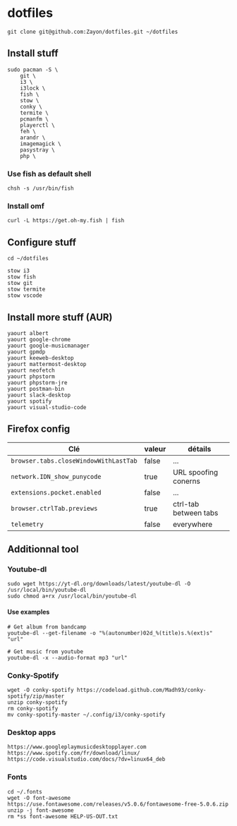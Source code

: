 # dotfiles

`git clone git@github.com:Zayon/dotfiles.git ~/dotfiles`

## Install stuff

```
sudo pacman -S \
    git \
    i3 \
    i3lock \
    fish \
    stow \
    conky \
    termite \
    pcmanfm \
    playerctl \
    feh \
    arandr \
    imagemagick \
    pasystray \
    php \
```

### Use fish as default shell
`chsh -s /usr/bin/fish`

### Install omf
`curl -L https://get.oh-my.fish | fish`

## Configure stuff
```
cd ~/dotfiles

stow i3
stow fish
stow git
stow termite
stow vscode
```

## Install more stuff (AUR)
```
yaourt albert
yaourt google-chrome
yaourt google-musicmanager
yaourt gpmdp
yaourt keeweb-desktop
yaourt mattermost-desktop
yaourt neofetch
yaourt phpstorm
yaourt phpstorm-jre
yaourt postman-bin
yaourt slack-desktop
yaourt spotify
yaourt visual-studio-code
```

## Firefox config

Clé | valeur | détails
----|--------|--------
`browser.tabs.closeWindowWithLastTab` | false | ...
`network.IDN_show_punycode` | true |  URL spoofing conerns
`extensions.pocket.enabled` | false | ...
`browser.ctrlTab.previews` | true | ctrl-tab between tabs
`telemetry` | false | everywhere

## Additionnal tool

### Youtube-dl

```
sudo wget https://yt-dl.org/downloads/latest/youtube-dl -O /usr/local/bin/youtube-dl
sudo chmod a+rx /usr/local/bin/youtube-dl
```

#### Use examples 

```
# Get album from bandcamp
youtube-dl --get-filename -o "%(autonumber)02d_%(title)s.%(ext)s" "url"

# Get music from youtube
youtube-dl -x --audio-format mp3 "url"
```

### Conky-Spotify

```
wget -O conky-spotify https://codeload.github.com/Madh93/conky-spotify/zip/master
unzip conky-spotify
rm conky-spotify
mv conky-spotify-master ~/.config/i3/conky-spotify
```

### Desktop apps

```
https://www.googleplaymusicdesktopplayer.com
https://www.spotify.com/fr/download/linux/
https://code.visualstudio.com/docs/?dv=linux64_deb
```

### Fonts

```
cd ~/.fonts
wget -O font-awesome https://use.fontawesome.com/releases/v5.0.6/fontawesome-free-5.0.6.zip
unzip -j font-awesome
rm *ss font-awesome HELP-US-OUT.txt
```


